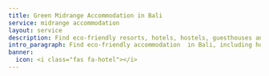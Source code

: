 ```yaml
---
title: Green Midrange Accommodation in Bali
service: midrange accommodation
layout: service
description: Find eco-friendly resorts, hotels, hostels, guesthouses and villas for your holiday in Bali with our free green business directory.
intro_paragraph: Find eco-friendly accommodation  in Bali, including hotels, hostels, guesthouses, villas, and unique stays. You can rest assured that your holiday in Bali will be an environmentally-friendly and eco-conscious one!
banner:
  icon: <i class="fas fa-hotel"></i>
---
```

